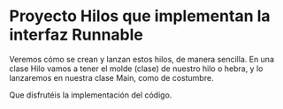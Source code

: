 # Proyecto Hilos que implementan la interfaz Runnable

Veremos cómo se crean y lanzan estos hilos, de manera sencilla. En una clase Hilo vamos a tener el molde (clase) de nuestro hilo o hebra, y lo lanzaremos en nuestra clase Main, como de costumbre.

Que disfrutéis la implementación del código.